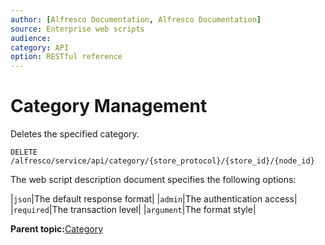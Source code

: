 ```yaml
---
author: [Alfresco Documentation, Alfresco Documentation]
source: Enterprise web scripts
audience: 
category: API
option: RESTful reference
---
```


# Category Management

Deletes the specified category.

`DELETE /alfresco/service/api/category/{store_protocol}/{store_id}/{node_id}`



The web script description document specifies the following options:

|`json`|The default response format|
|`admin`|The authentication access|
|`required`|The transaction level|
|`argument`|The format style|

**Parent topic:**[Category](../references/RESTful-Category.md)

